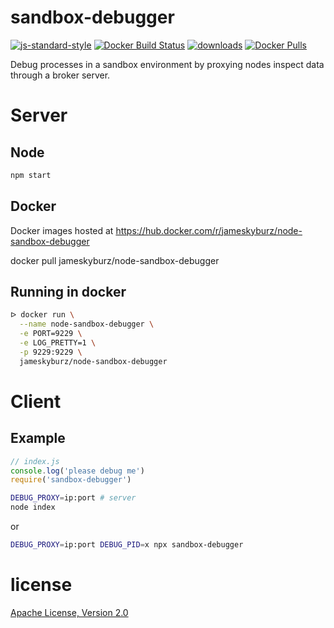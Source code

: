 # sandbox-debugger

[![js-standard-style](https://img.shields.io/badge/code_style-standard-brightgreen.svg)](https://github.com/feross/standard)
[![Docker Build Status](https://img.shields.io/docker/build/jameskyburz/node-sandbox-debugger.svg)]()
[![downloads](https://img.shields.io/npm/dm/sandbox-debugger-server.svg)](https://npmjs.org/package/sandbox-debugger-server)
[![Docker Pulls](https://img.shields.io/docker/pulls/jameskyburz/node-sandbox-debugger.svg)]()

Debug processes in a sandbox environment by proxying nodes inspect data through a broker server.

# Server

## Node

```sh
npm start
```

## Docker

Docker images hosted at https://hub.docker.com/r/jameskyburz/node-sandbox-debugger

docker pull jameskyburz/node-sandbox-debugger

## Running in docker

```sh
ᐅ docker run \
  --name node-sandbox-debugger \
  -e PORT=9229 \
  -e LOG_PRETTY=1 \
  -p 9229:9229 \
  jameskyburz/node-sandbox-debugger
```

# Client 

## Example

```javascript
// index.js
console.log('please debug me')
require('sandbox-debugger')
```

```sh
DEBUG_PROXY=ip:port # server
node index
```

or

```sh
DEBUG_PROXY=ip:port DEBUG_PID=x npx sandbox-debugger
```

# license

[Apache License, Version 2.0](LICENSE)

